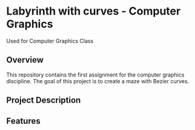 # Labyrinth with curves - Computer Graphics
Used for Computer Graphics Class
## Overview

This repository contains the first assignment for the computer graphics discipline. The goal of this project is to create a maze with Bezier curves.

## Project Description

## Features
